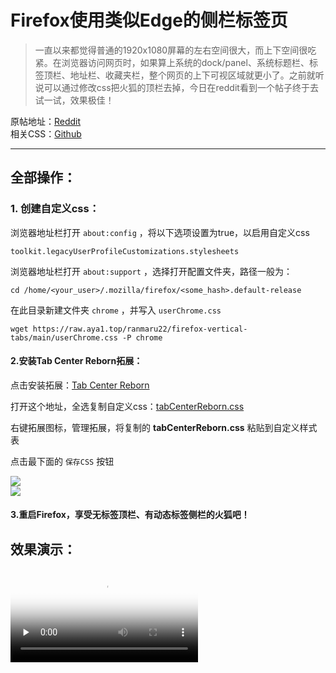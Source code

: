 # Firefox使用类似Edge的侧栏标签页


>一直以来都觉得普通的1920x1080屏幕的左右空间很大，而上下空间很吃紧。在浏览器访问网页时，如果算上系统的dock/panel、系统标题栏、标签顶栏、地址栏、收藏夹栏，整个网页的上下可视区域就更小了。之前就听说可以通过修改css把火狐的顶栏去掉，今日在reddit看到一个帖子终于去试一试，效果极佳！

原帖地址：[Reddit](https://www.reddit.com/r/FirefoxCSS/comments/obw2wm/edgestyle_vertical_tabs_for_firefox_with_tab/)  
相关CSS：[Github](https://github.com/ranmaru22/firefox-vertical-tabs/)

---

## 全部操作：

### 1. 创建自定义css：

浏览器地址栏打开 `about:config` ，将以下选项设置为true，以启用自定义css

    toolkit.legacyUserProfileCustomizations.stylesheets

浏览器地址栏打开 `about:support` ，选择打开配置文件夹，路径一般为：

    cd /home/<your_user>/.mozilla/firefox/<some_hash>.default-release

在此目录新建文件夹 `chrome` ，并写入 `userChrome.css`

    wget https://raw.aya1.top/ranmaru22/firefox-vertical-tabs/main/userChrome.css -P chrome

#### 2.安装Tab Center Reborn拓展：

点击安装拓展：[Tab Center Reborn](https://addons.mozilla.org/zh-CN/firefox/addon/tabcenter-reborn/)

打开这个地址，全选复制自定义css：[tabCenterReborn.css](https://raw.aya1.top/ranmaru22/firefox-vertical-tabs/main/tabCenterReborn.css)

右键拓展图标，管理拓展，将复制的 **tabCenterReborn.css** 粘贴到自定义样式表

点击最下面的 `保存CSS` 按钮

![](https://ayatale.coding.net/p/picbed/d/file/git/raw/master/a13fea11471f59a14e4db7b5e92eaa923f195f90c5ed628b56887bb615d2ea7a.png)   
![](https://ayatale.coding.net/p/picbed/d/file/git/raw/master/6e3e4f077d8eb3cd9ec6a4d8f1ab40114a2e3dede68e6639c2697e0359bb7e62.png)  

#### 3.重启Firefox，享受无标签顶栏、有动态标签侧栏的火狐吧！

## 效果演示：

<video id="video" controls="" preload="none" poster="Firefox">
      <source id="mp4" src="/pic/reddit_firefox.mp4" type="video/mp4">
</videos>